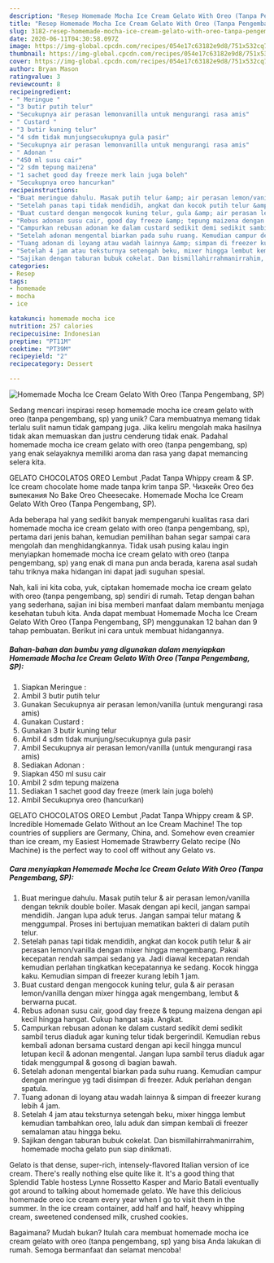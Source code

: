```yaml
---
description: "Resep Homemade Mocha Ice Cream Gelato With Oreo (Tanpa Pengembang, SP) Anti Gagal"
title: "Resep Homemade Mocha Ice Cream Gelato With Oreo (Tanpa Pengembang, SP) Anti Gagal"
slug: 3182-resep-homemade-mocha-ice-cream-gelato-with-oreo-tanpa-pengembang-sp-anti-gagal
date: 2020-06-11T04:30:58.097Z
image: https://img-global.cpcdn.com/recipes/054e17c63182e9d8/751x532cq70/homemade-mocha-ice-cream-gelato-with-oreo-tanpa-pengembang-sp-foto-resep-utama.jpg
thumbnail: https://img-global.cpcdn.com/recipes/054e17c63182e9d8/751x532cq70/homemade-mocha-ice-cream-gelato-with-oreo-tanpa-pengembang-sp-foto-resep-utama.jpg
cover: https://img-global.cpcdn.com/recipes/054e17c63182e9d8/751x532cq70/homemade-mocha-ice-cream-gelato-with-oreo-tanpa-pengembang-sp-foto-resep-utama.jpg
author: Bryan Mason
ratingvalue: 3
reviewcount: 8
recipeingredient:
- " Meringue "
- "3 butir putih telur"
- "Secukupnya air perasan lemonvanilla untuk mengurangi rasa amis"
- " Custard "
- "3 butir kuning telur"
- "4 sdm tidak munjungsecukupnya gula pasir"
- "Secukupnya air perasan lemonvanilla untuk mengurangi rasa amis"
- " Adonan "
- "450 ml susu cair"
- "2 sdm tepung maizena"
- "1 sachet good day freeze merk lain juga boleh"
- "Secukupnya oreo hancurkan"
recipeinstructions:
- "Buat meringue dahulu. Masak putih telur &amp; air perasan lemon/vanilla dengan teknik double boiler. Masak dengan api kecil, jangan sampai mendidih. Jangan lupa aduk terus. Jangan sampai telur matang &amp; menggumpal. Proses ini bertujuan mematikan bakteri di dalam putih telur."
- "Setelah panas tapi tidak mendidih, angkat dan kocok putih telur &amp; air perasan lemon/vanilla dengan mixer hingga mengembang. Pakai kecepatan rendah sampai sedang ya. Jadi diawal kecepatan rendah kemudian perlahan tingkatkan kecepatannya ke sedang. Kocok hingga kaku. Kemudian simpan di freezer kurang lebih 1 jam."
- "Buat custard dengan mengocok kuning telur, gula &amp; air perasan lemon/vanilla dengan mixer hingga agak mengembang, lembut &amp; berwarna pucat."
- "Rebus adonan susu cair, good day freeze &amp; tepung maizena dengan api kecil hingga hangat. Cukup hangat saja. Angkat."
- "Campurkan rebusan adonan ke dalam custard sedikit demi sedikit sambil terus diaduk agar kuning telur tidak bergerindil. Kemudian rebus kembali adonan bersama custard dengan api kecil hingga muncul letupan kecil &amp; adonan mengental. Jangan lupa sambil terus diaduk agar tidak menggumpal &amp; gosong di bagian bawah."
- "Setelah adonan mengental biarkan pada suhu ruang. Kemudian campur dengan meringue yg tadi disimpan di freezer. Aduk perlahan dengan spatula."
- "Tuang adonan di loyang atau wadah lainnya &amp; simpan di freezer kurang lebih 4 jam."
- "Setelah 4 jam atau teksturnya setengah beku, mixer hingga lembut kemudian tambahkan oreo, lalu aduk dan simpan kembali di freezer semalaman atau hingga beku."
- "Sajikan dengan taburan bubuk cokelat. Dan bismillahirrahmanirrahim, homemade mocha gelato pun siap dinikmati."
categories:
- Resep
tags:
- homemade
- mocha
- ice

katakunci: homemade mocha ice 
nutrition: 257 calories
recipecuisine: Indonesian
preptime: "PT11M"
cooktime: "PT39M"
recipeyield: "2"
recipecategory: Dessert

---
```



![Homemade Mocha Ice Cream Gelato With Oreo (Tanpa Pengembang, SP)](https://img-global.cpcdn.com/recipes/054e17c63182e9d8/751x532cq70/homemade-mocha-ice-cream-gelato-with-oreo-tanpa-pengembang-sp-foto-resep-utama.jpg)

Sedang mencari inspirasi resep homemade mocha ice cream gelato with oreo (tanpa pengembang, sp) yang unik? Cara membuatnya memang tidak terlalu sulit namun tidak gampang juga. Jika keliru mengolah maka hasilnya tidak akan memuaskan dan justru cenderung tidak enak. Padahal homemade mocha ice cream gelato with oreo (tanpa pengembang, sp) yang enak selayaknya memiliki aroma dan rasa yang dapat memancing selera kita.

GELATO CHOCOLATOS OREO Lembut ,Padat Tanpa Whippy cream &amp; SP. Ice cream chocolate home made tanpa krim tanpa SP. Чизкейк Oreo без выпекания No Bake Oreo Cheesecake. Homemade Mocha Ice Cream Gelato With Oreo (Tanpa Pengembang, SP).

Ada beberapa hal yang sedikit banyak mempengaruhi kualitas rasa dari homemade mocha ice cream gelato with oreo (tanpa pengembang, sp), pertama dari jenis bahan, kemudian pemilihan bahan segar sampai cara mengolah dan menghidangkannya. Tidak usah pusing kalau ingin menyiapkan homemade mocha ice cream gelato with oreo (tanpa pengembang, sp) yang enak di mana pun anda berada, karena asal sudah tahu triknya maka hidangan ini dapat jadi suguhan spesial.


Nah, kali ini kita coba, yuk, ciptakan homemade mocha ice cream gelato with oreo (tanpa pengembang, sp) sendiri di rumah. Tetap dengan bahan yang sederhana, sajian ini bisa memberi manfaat dalam membantu menjaga kesehatan tubuh kita. Anda dapat membuat Homemade Mocha Ice Cream Gelato With Oreo (Tanpa Pengembang, SP) menggunakan 12 bahan dan 9 tahap pembuatan. Berikut ini cara untuk membuat hidangannya.

<!--inarticleads1-->

##### Bahan-bahan dan bumbu yang digunakan dalam menyiapkan Homemade Mocha Ice Cream Gelato With Oreo (Tanpa Pengembang, SP):

1. Siapkan  Meringue :
1. Ambil 3 butir putih telur
1. Gunakan Secukupnya air perasan lemon/vanilla (untuk mengurangi rasa amis)
1. Gunakan  Custard :
1. Gunakan 3 butir kuning telur
1. Ambil 4 sdm tidak munjung/secukupnya gula pasir
1. Ambil Secukupnya air perasan lemon/vanilla (untuk mengurangi rasa amis)
1. Sediakan  Adonan :
1. Siapkan 450 ml susu cair
1. Ambil 2 sdm tepung maizena
1. Sediakan 1 sachet good day freeze (merk lain juga boleh)
1. Ambil Secukupnya oreo (hancurkan)


GELATO CHOCOLATOS OREO Lembut ,Padat Tanpa Whippy cream &amp; SP. Incredible Homemade Gelato Without an Ice Cream Machine! The top countries of suppliers are Germany, China, and. Somehow even creamier than ice cream, my Easiest Homemade Strawberry Gelato recipe (No Machine) is the perfect way to cool off without any Gelato vs. 

<!--inarticleads2-->

##### Cara menyiapkan Homemade Mocha Ice Cream Gelato With Oreo (Tanpa Pengembang, SP):

1. Buat meringue dahulu. Masak putih telur &amp; air perasan lemon/vanilla dengan teknik double boiler. Masak dengan api kecil, jangan sampai mendidih. Jangan lupa aduk terus. Jangan sampai telur matang &amp; menggumpal. Proses ini bertujuan mematikan bakteri di dalam putih telur.
1. Setelah panas tapi tidak mendidih, angkat dan kocok putih telur &amp; air perasan lemon/vanilla dengan mixer hingga mengembang. Pakai kecepatan rendah sampai sedang ya. Jadi diawal kecepatan rendah kemudian perlahan tingkatkan kecepatannya ke sedang. Kocok hingga kaku. Kemudian simpan di freezer kurang lebih 1 jam.
1. Buat custard dengan mengocok kuning telur, gula &amp; air perasan lemon/vanilla dengan mixer hingga agak mengembang, lembut &amp; berwarna pucat.
1. Rebus adonan susu cair, good day freeze &amp; tepung maizena dengan api kecil hingga hangat. Cukup hangat saja. Angkat.
1. Campurkan rebusan adonan ke dalam custard sedikit demi sedikit sambil terus diaduk agar kuning telur tidak bergerindil. Kemudian rebus kembali adonan bersama custard dengan api kecil hingga muncul letupan kecil &amp; adonan mengental. Jangan lupa sambil terus diaduk agar tidak menggumpal &amp; gosong di bagian bawah.
1. Setelah adonan mengental biarkan pada suhu ruang. Kemudian campur dengan meringue yg tadi disimpan di freezer. Aduk perlahan dengan spatula.
1. Tuang adonan di loyang atau wadah lainnya &amp; simpan di freezer kurang lebih 4 jam.
1. Setelah 4 jam atau teksturnya setengah beku, mixer hingga lembut kemudian tambahkan oreo, lalu aduk dan simpan kembali di freezer semalaman atau hingga beku.
1. Sajikan dengan taburan bubuk cokelat. Dan bismillahirrahmanirrahim, homemade mocha gelato pun siap dinikmati.


Gelato is that dense, super-rich, intensely-flavored Italian version of ice cream. There&#39;s really nothing else quite like it. It&#39;s a good thing that Splendid Table hostess Lynne Rossetto Kasper and Mario Batali eventually got around to talking about homemade gelato. We have this delicious homemade oreo ice cream every year when I go to visit them in the summer. In the ice cream container, add half and half, heavy whipping cream, sweetened condensed milk, crushed cookies. 

Bagaimana? Mudah bukan? Itulah cara membuat homemade mocha ice cream gelato with oreo (tanpa pengembang, sp) yang bisa Anda lakukan di rumah. Semoga bermanfaat dan selamat mencoba!
